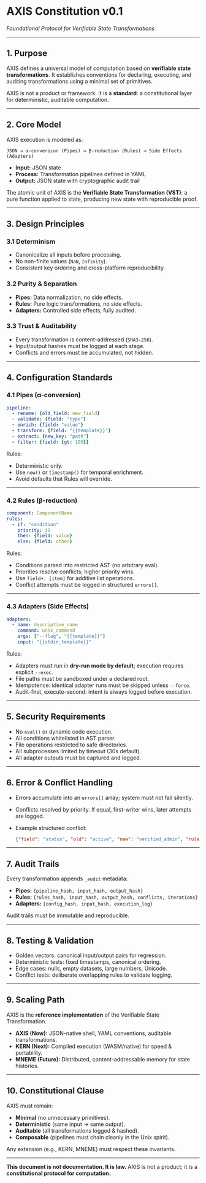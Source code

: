 # **AXIS Constitution v0.1**

*Foundational Protocol for Verifiable State Transformations*

---

## **1. Purpose**

AXIS defines a universal model of computation based on **verifiable state transformations**.
It establishes conventions for declaring, executing, and auditing transformations using a minimal set of primitives.

AXIS is not a product or framework.
It is a **standard**: a constitutional layer for deterministic, auditable computation.

---

## **2. Core Model**

AXIS execution is modeled as:

```
JSON → α-conversion (Pipes) → β-reduction (Rules) → Side Effects (Adapters)
```

* **Input:** JSON state
* **Process:** Transformation pipelines defined in YAML
* **Output:** JSON state with cryptographic audit trail

The atomic unit of AXIS is the **Verifiable State Transformation (VST)**:
a pure function applied to state, producing new state with reproducible proof.

---

## **3. Design Principles**

### 3.1 Determinism

* Canonicalize all inputs before processing.
* No non-finite values (`NaN`, `Infinity`).
* Consistent key ordering and cross-platform reproducibility.

### 3.2 Purity & Separation

* **Pipes:** Data normalization, no side effects.
* **Rules:** Pure logic transformations, no side effects.
* **Adapters:** Controlled side effects, fully audited.

### 3.3 Trust & Auditability

* Every transformation is content-addressed (`SHA3-256`).
* Input/output hashes must be logged at each stage.
* Conflicts and errors must be accumulated, not hidden.

---

## **4. Configuration Standards**

### 4.1 Pipes (α-conversion)

```yaml
pipeline:
  - rename: {old_field: new_field}
  - validate: {field: "type"}
  - enrich: {field: "value"}
  - transform: {field: "{{template}}"}
  - extract: {new_key: "path"}
  - filter: {field: {gt: 100}}
```

Rules:

* Deterministic only.
* Use `now()` or `timestamp()` for temporal enrichment.
* Avoid defaults that Rules will override.

---

### 4.2 Rules (β-reduction)

```yaml
component: ComponentName
rules:
  - if: "condition"
    priority: 10
    then: {field: value}
    else: {field: other}
```

Rules:

* Conditions parsed into restricted AST (no arbitrary eval).
* Priorities resolve conflicts; higher priority wins.
* Use `field+: [item]` for additive list operations.
* Conflict attempts must be logged in structured `errors[]`.

---

### 4.3 Adapters (Side Effects)

```yaml
adapters:
  - name: descriptive_name
    command: unix_command
    args: ["--flag", "{{template}}"]
    input: "{{stdin_template}}"
```

Rules:

* Adapters must run in **dry-run mode by default**; execution requires explicit `--exec`.
* File paths must be sandboxed under a declared root.
* Idempotence: identical adapter runs must be skipped unless `--force`.
* Audit-first, execute-second: intent is always logged before execution.

---

## **5. Security Requirements**

* No `eval()` or dynamic code execution.
* All conditions whitelisted in AST parser.
* File operations restricted to safe directories.
* All subprocesses limited by timeout (30s default).
* All adapter outputs must be captured and logged.

---

## **6. Error & Conflict Handling**

* Errors accumulate into an `errors[]` array; system must not fail silently.
* Conflicts resolved by priority. If equal, first-writer wins, later attempts are logged.
* Example structured conflict:

  ```json
  {"field": "status", "old": "active", "new": "verified_admin", "rule": 7, "priority": 0}
  ```

---

## **7. Audit Trails**

Every transformation appends `_audit` metadata:

* **Pipes:** `{pipeline_hash, input_hash, output_hash}`
* **Rules:** `{rules_hash, input_hash, output_hash, conflicts, iterations}`
* **Adapters:** `{config_hash, input_hash, execution_log}`

Audit trails must be immutable and reproducible.

---

## **8. Testing & Validation**

* Golden vectors: canonical input/output pairs for regression.
* Deterministic tests: fixed timestamps, canonical ordering.
* Edge cases: nulls, empty datasets, large numbers, Unicode.
* Conflict tests: deliberate overlapping rules to validate logging.

---

## **9. Scaling Path**

AXIS is the **reference implementation** of the Verifiable State Transformation.

* **AXIS (Now):** JSON-native shell, YAML conventions, auditable transformations.
* **KERN (Next):** Compiled execution (WASM/native) for speed & portability.
* **MNEME (Future):** Distributed, content-addressable memory for state histories.

---

## **10. Constitutional Clause**

AXIS must remain:

* **Minimal** (no unnecessary primitives).
* **Deterministic** (same input → same output).
* **Auditable** (all transformations logged & hashed).
* **Composable** (pipelines must chain cleanly in the Unix spirit).

Any extension (e.g., KERN, MNEME) must respect these invariants.

---

**This document is not documentation. It is law.**
AXIS is not a product; it is a **constitutional protocol for computation.**



